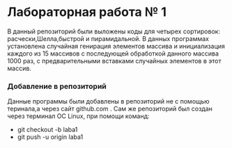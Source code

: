 # Лабораторная работа № 1

   В данный репозиторий были выложены коды для четырех сортировок: расчески,Шелла,быстрой и пирамидальной. В данных программах установлена случайная генирация элементов массива и инициализация каждого из 15 массивов с последующей обработкой данного массива 1000 раз, с предварительными вставками случайных элементов в этот массив.

### Добавление в репозиторий 

   Данные программы были добавлены в репозиторий не с помощью теринала,а через сайт github.com . Сам же репозиторий был создан через терминал ОС Linux, при помощи команд:

- git checkout -b laba1 
- git push -u origin laba1
